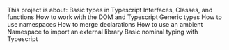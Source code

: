 This project is about:
Basic types in Typescript
Interfaces, Classes, and functions
How to work with the DOM and Typescript
Generic types
How to use namespaces
How to merge declarations
How to use an ambient Namespace to import an external library
Basic nominal typing with Typescript
